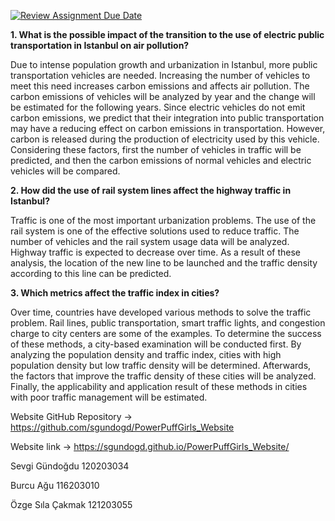 [![Review Assignment Due Date](https://classroom.github.com/assets/deadline-readme-button-22041afd0340ce965d47ae6ef1cefeee28c7c493a6346c4f15d667ab976d596c.svg)](https://classroom.github.com/a/5i0xgF2j)


**1.	What is the possible impact of the transition to the use of electric public transportation in Istanbul on air pollution?**

Due to intense population growth and urbanization in Istanbul, more public transportation vehicles are needed. Increasing the number of vehicles to meet this need increases carbon emissions and affects air pollution. The carbon emissions of vehicles will be analyzed by year and the change will be estimated for the following years. Since electric vehicles do not emit carbon emissions, we predict that their integration into public transportation may have a reducing effect on carbon emissions in transportation. However, carbon is released during the production of electricity used by this vehicle. Considering these factors, first the number of vehicles in traffic will be predicted, and then the carbon emissions of normal vehicles and electric vehicles will be compared.

**2.	How did the use of rail system lines affect the highway traffic in Istanbul?**

Traffic is one of the most important urbanization problems. The use of the rail system is one of the effective solutions used to reduce traffic. The number of vehicles and the rail system usage data will be analyzed. Highway traffic is expected to decrease over time. As a result of these analysis, the location of the new line to be launched and the traffic density according to this line can be predicted.


**3.	Which metrics affect the traffic index in cities?**

Over time, countries have developed various methods to solve the traffic problem. Rail lines, public transportation, smart traffic lights, and congestion charge to city centers are some of the examples. To determine the success of these methods, a city-based examination will be conducted first. By analyzing the population density and traffic index, cities with high population density but low traffic density will be determined. Afterwards, the factors that improve the traffic density of these cities will be analyzed. Finally, the applicability and application result of these methods in cities with poor traffic management will be estimated. 

Website GitHub Repository -> https://github.com/sgundogd/PowerPuffGirls_Website

Website link -> https://sgundogd.github.io/PowerPuffGirls_Website/

Sevgi Gündoğdu		120203034

Burcu Ağu			    116203010

Özge Sıla Çakmak	121203055
